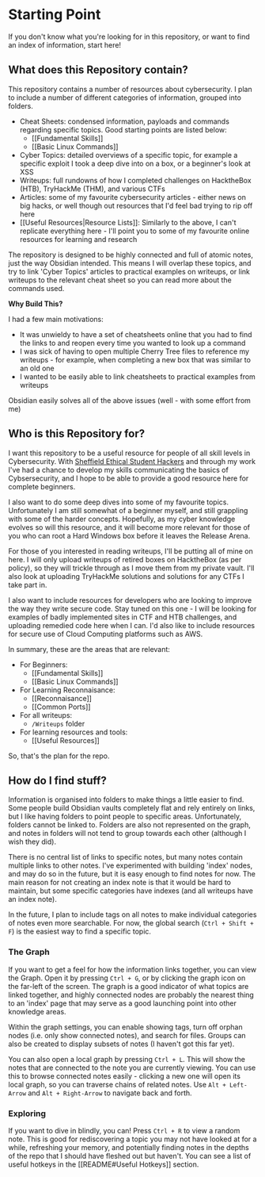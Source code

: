 # Starting Point

If you don't know what you're looking for in this repository, or want to find an index of information, start here!

## What does this Repository contain?

This repository contains a number of resources about cybersecurity. I plan to include a number of different categories of information, grouped into folders.

- Cheat Sheets: condensed information, payloads and commands regarding specific topics. Good starting points are listed below:
	- [[Fundamental Skills]]
	- [[Basic Linux Commands]]
- Cyber Topics: detailed overviews of a specific topic, for example a specific exploit I took a deep dive into on a box, or a beginner's look at XSS
- Writeups: full rundowns of how I completed challenges on HacktheBox (HTB), TryHackMe (THM), and various CTFs
- Articles: some of my favourite cybersecurity articles - either news on big hacks, or well though out resources that I'd feel bad trying to rip off here
- [[Useful Resources|Resource Lists]]: Similarly to the above, I can't replicate everything here - I'll point you to some of my favourite online resources for learning and research

The repository is designed to be highly connected and full of atomic notes, just the way Obsidian intended. This means I will overlap these topics, and try to link 'Cyber Topics' articles to practical examples on writeups, or link writeups to the relevant cheat sheet so you can read more about the commands used.

**Why Build This?**

I had a few main motivations:
- It was unwieldy to have a set of cheatsheets online that you had to find the links to and reopen every time you wanted to look up a command
- I was sick of having to open multiple Cherry Tree files to reference my writeups - for example, when completing a new box that was similar to an old one
- I wanted to be easily able to link cheatsheets to practical examples from writeups

Obsidian easily solves all of the above issues (well - with some effort from me)

## Who is this Repository for?

I want this repository to be a useful resource for people of all skill levels in Cybersecurity. With [Sheffield Ethical Student Hackers](https://shefesh.com) and through my work I've had a chance to develop my skills communicating the basics of Cybsersecurity, and I hope to be able to provide a good resource here for complete beginners.

I also want to do some deep dives into some of my favourite topics. Unfortunately I am still somewhat of a beginner myself, and still grappling with some of the harder concepts. Hopefully, as my cyber knowledge evolves so will this resource, and it will become more relevant for those of you who can root a Hard Windows box before it leaves the Release Arena.

For those of you interested in reading writeups, I'll be putting all of mine on here. I will only upload writeups of retired boxes on HacktheBox (as per policy), so they will trickle through as I move them from my private vault. I'll also look at uploading TryHackMe solutions and solutions for any CTFs I take part in.

I also want to include resources for developers who are looking to improve the way they write secure code. Stay tuned on this one - I will be looking for examples of badly implemented sites in CTF and HTB challenges, and uploading remedied code here when I can. I'd also like to include resources for secure use of Cloud Computing platforms such as AWS.

In summary, these are the areas that are relevant:
- For Beginners:
	- [[Fundamental Skills]]
	- [[Basic Linux Commands]]
- For Learning Reconnaisance:
	- [[Reconnaisance]]
	- [[Common Ports]]
- For all writeups:
	- `/Writeups` folder
- For learning resources and tools:
	- [[Useful Resources]]

So, that's the plan for the repo. 

## How do I find stuff?

Information is organised into folders to make things a little easier to find. Some people build Obsidian vaults completely flat and rely entirely on links, but I like having folders to point people to specific areas. Unfortunately, folders cannot be linked to. Folders are also not represented on the graph, and notes in folders will not tend to group towards each other (although I wish they did).

There is no central list of links to specific notes, but many notes contain multiple links to other notes. I've experimented with building 'index' nodes, and may do so in the future, but it is easy enough to find notes for now. The main reason for not creating an index note is that it would be hard to maintain, but some specific categories have indexes (and all writeups have an index note).

In the future, I plan to include tags on all notes to make individual categories of notes even more searchable. For now, the global search (`Ctrl + Shift + F`) is the easiest way to find a specific topic.

### The Graph

If you want to get a feel for how the information links together, you can view the Graph. Open it by pressing `Ctrl + G`, or by clicking the graph icon on the far-left of the screen. The graph is a good indicator of what topics are linked together, and highly connected nodes are probably the nearest thing to an 'index' page that may serve as a good launching point into other knowledge areas.

Within the graph settings, you can enable showing tags, turn off orphan nodes (i.e. only show connected notes), and search for files. Groups can also be created to display subsets of notes (I haven't got this far yet).

You can also open a local graph by pressing `Ctrl + L`. This will show the notes that are connected to the note you are currently viewing. You can use this to browse connected notes easily - clicking a new one will open its local graph, so you can traverse chains of related notes. Use `Alt + Left-Arrow` and `Alt + Right-Arrow` to navigate back and forth.

### Exploring

If you want to dive in blindly, you can! Press `Ctrl + R` to view a random note. This is good for rediscovering a topic you may not have looked at for a while, refreshing your memory, and potentially finding notes in the depths of the repo that I should have fleshed out but haven't. You can see a list of useful hotkeys in the [[README#Useful Hotkeys]] section.
